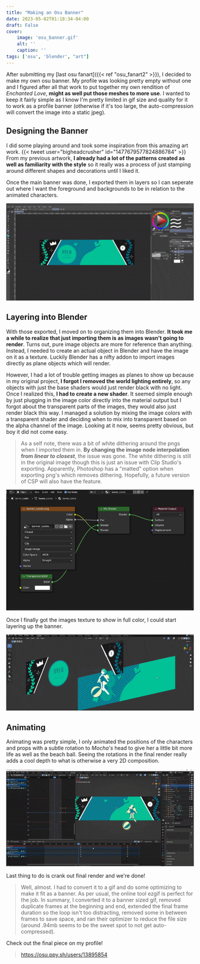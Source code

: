 ```yaml
---
title: "Making an Osu Banner"
date: 2023-05-02T01:18:34-04:00
draft: False
cover: 
    image: 'osu_banner.gif'
    alt: ''
    caption: ''
tags: ['osu', 'blender', "art"]
---
```


After submitting my [last osu fanart]({{< ref "osu_fanart2"  >}}), I decided to make my own osu banner. My profile was looking pretty empty without one and I figured after all that work to put together my own rendition of *Enchanted Love*, **might as well put those meshes to more use**. I wanted to keep it fairly simple as I know I'm pretty limited in gif size and quality for it to work as a profile banner (otherwise if it's too large, the auto-compression will convert the image into a static jpeg).

## Designing the Banner

I did some playing around and took some inspiration from this amazing art work.
{{< tweet user="bigheadcrusher" id="1477679577824886784" >}}
From my previous artwork, **I already had a lot of the patterns created as well as familiarity with the style** so it really was a process of just stamping around different shapes and decorations until I liked it.

Once the main banner was done, I exported them in layers so I can seperate out where I want the foreground and backgrounds to be in relation to the animated characters.

![Layered Export](layering.gif)

## Layering into Blender

With those exported, I moved on to organizing them into Blender. **It took me a while to realize that just importing them is as images wasn't going to render**. Turns out, pure image objects are more for reference than anything. Instead, I needed to create an actual object in Blender and have the image on it as a texture. Luckily Blender has a nifty addon to import images directly as plane objects which will render.

However, I had a lot of trouble getting images as planes to show up because in my original project, **I forgot I removed the world lighting entirely**, so any objects with just the base shaders would just render black with no light. Once I realized this, **I had to create a new shader**. It seemed simple enough by just plugging in the image color directly into the material output but I forgot about the transparent parts of the images, they would also just render black this way. I managed a solution by mixing the image colors with a transparent shader and deciding when to mix into transparent based on the alpha channel of the image. Looking at it now, seems pretty obvious, but boy it did not come easy.

> As a self note, there was a bit of white dithering around the pngs when I imported them in. **By changing the image node interpolation from *linear to* *closest***, the issue was gone. The white dithering is still in the original image though this is just an issue with Clip Studio's exporting. Apparently, Photoshop has a "matted" option when exporting png's which removes dithering. Hopefully, a future version of CSP will also have the feature.

![Image Shading](image_shading.png)

Once I finally got the images texture to show in full color, I could start layering up the banner.

![Plane Layering](plane_layering.gif)

## Animating

Animating was pretty simple, I only animated the positions of the characters and props with a subtle rotation to *Mocha's* head to give her a little bit more life as well as the beach ball. Seeing the rotations in the final render really adds a cool depth to what is otherwise a very 2D composition.

![Animating](animating.gif)

Last thing to do is crank out final render and we're done!

> Well, almost. I had to convert it to a gif and do some optimizing to make it fit as a banner. As per usual, the online tool ezgif is perfect for the job. In summary, I converted it to a banner sized gif, removed duplicate frames at the beginning and end, extended the final frame duration so the loop isn't too distracting, removed some in between frames to save space, and ran their optimizer to reduce the file size (around .94mb seems to be the sweet spot to not get auto-compressed).

Check out the final piece on my profile!

> https://osu.ppy.sh/users/13895854
